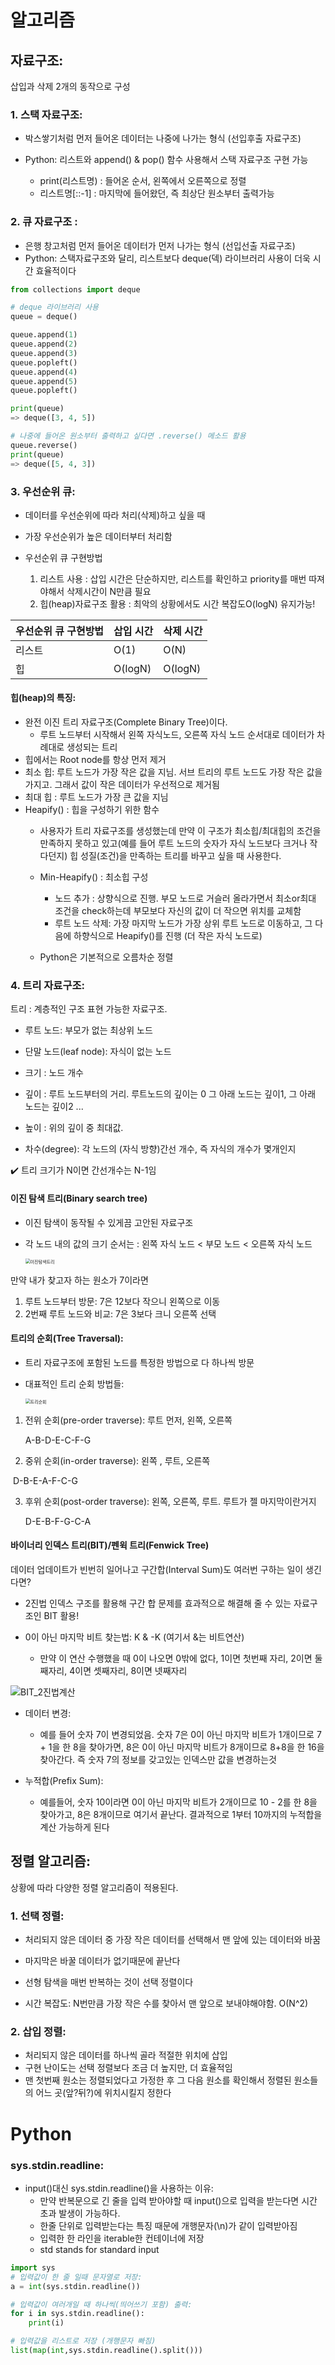 # 알고리즘

## 자료구조:

삽입과 삭제 2개의 동작으로 구성

### 1. 스택 자료구조:

- 박스쌓기처럼 먼저 들어온 데이터는 나중에 나가는 형식 (선입후출 자료구조)

- Python: 리스트와 append() & pop() 함수 사용해서 스택 자료구조 구현 가능
  - print(리스트명) : 들어온 순서, 왼쪽에서 오른쪽으로 정렬
  - 리스트명[::-1] : 마지막에 들어왔던, 즉 최상단 원소부터 출력가능

### 2. 큐 자료구조 :

- 은행 창고처럼 먼저 들어온 데이터가 먼저 나가는 형식 (선입선출 자료구조)
- Python: 스택자료구조와 달리, 리스트보다 deque(덱) 라이브러리 사용이 더욱 시간 효율적이다

```python
from collections import deque

# deque 라이브러리 사용
queue = deque()

queue.append(1)
queue.append(2)
queue.append(3)
queue.popleft()
queue.append(4)
queue.append(5)
queue.popleft()

print(queue)
=> deque([3, 4, 5])

# 나중에 들어온 원소부터 출력하고 싶다면 .reverse() 메소드 활용
queue.reverse()
print(queue)
=> deque([5, 4, 3])
```



### 3. 우선순위 큐:

- 데이터를 우선순위에 따라 처리(삭제)하고 싶을 때

- 가장 우선순위가 높은 데이터부터 처리함

- 우선순위 큐 구현방법
   1. 리스트 사용 : 삽입 시간은 단순하지만, 리스트를 확인하고 priority를 매번 따져야해서 삭제시간이 N만큼 필요
    2. 힙(heap)자료구조 활용 : 최악의 상황에서도 시간 복잡도O(logN) 유지가능!

| 우선순위 큐 구현방법 | 삽입 시간 | 삭제 시간 |
| -------------------- | --------- | --------- |
| 리스트               | O(1)      | O(N)      |
| 힙                   | O(logN)   | O(logN)   |



#### 힙(heap)의 특징:

- 완전 이진 트리 자료구조(Complete Binary Tree)이다.
  - 루트 노드부터 시작해서 왼쪽 자식노드, 오른쪽 자식 노드 순서대로 데이터가 차례대로 생성되는 트리
- 힙에서는 Root node를 항상 먼저 제거
- 최소 힙: 루트 노드가 가장 작은 값을 지님. 서브 트리의 루트 노드도 가장 작은 값을 가지고. 그래서 값이 작은 데이터가 우선적으로 제거됨
- 최대 힙 : 루트 노드가 가장 큰 값을 지님
- Heapify() : 힙을 구성하기 위한 함수
  - 사용자가 트리 자료구조를 생성했는데 만약 이 구조가 최소힙/최대힙의 조건을 만족하지 못하고 있고(예를 들어 루트 노드의 숫자가 자식 노드보다 크거나 작다던지) 힙 성질(조건)을 만족하는 트리를 바꾸고 싶을 때 사용한다.
  - Min-Heapify() : 최소힙 구성
    - 노드 추가 : 상향식으로 진행. 부모 노드로 거슬러 올라가면서 최소or최대 조건을 check하는데  부모보다 자신의 값이 더 작으면 위치를 교체함
    - 루트 노드 삭제: 가장 마지막 노드가 가장 상위 루트 노드로 이동하고, 그 다음에 하향식으로 Heapify()를 진행 (더 작은 자식 노드로)

  - Python은 기본적으로 오름차순 정렬




### 4. 트리 자료구조:

트리 : 계층적인 구조 표현 가능한 자료구조.

- 루트 노드: 부모가 없는 최상위 노드
- 단말 노드(leaf node): 자식이 없는 노드

- 크기 : 노드 개수

- 깊이 : 루트 노드부터의 거리. 루트노드의 깊이는 0 그 아래 노드는 깊이1, 그 아래 노드는 깊이2 ...

- 높이 : 위의 깊이 중 최대값.

- 차수(degree): 각 노드의 (자식 방향)간선 개수, 즉 자식의 개수가 몇개인지

:heavy_check_mark: 트리 크기가 N이면 간선개수는 N-1임



#### 이진 탐색 트리(Binary search tree)

- 이진 탐색이 동작될 수 있게끔 고안된 자료구조

- 각 노드 내의 값의 크기 순서는 : 왼쪽 자식 노드 < 부모 노드 < 오른쪽 자식 노드

  <img src="Images/이진탐색트리_발그림.png" alt="이진탐색트리" style="zoom:50%;" />

만약 내가 찾고자 하는 원소가 7이라면

1. 루트 노드부터 방문: 7은 12보다 작으니 왼쪽으로 이동
2. 2번째 루트 노드와 비교: 7은 3보다 크니 오른쪽 선택



#### 트리의 순회(Tree Traversal):

- 트리 자료구조에 포함된 노드를 특정한 방법으로 다 하나씩 방문

- 대표적인 트리 순회 방법들:

  <img src="Images/트리순회_발그림2.png" alt="트리순회" style="zoom:50%;" />

1. 전위 순회(pre-order traverse): 루트 먼저, 왼쪽, 오른쪽

   A-B-D-E-C-F-G

2. 중위 순회(in-order traverse): 왼쪽 , 루트, 오른쪽

​		D-B-E-A-F-C-G

3. 후위 순회(post-order traverse): 왼쪽, 오른쪽, 루트. 루트가 젤 마지막이란거지

   D-E-B-F-G-C-A



#### 바이너리 인덱스 트리(BIT)/펜윅 트리(Fenwick Tree)

데이터 업데이트가 빈번히 일어나고 구간합(Interval Sum)도 여러번 구하는 일이 생긴다면?

- 2진법 인덱스 구조를 활용해 구간 합 문제를 효과적으로 해결해 줄 수 있는 자료구조인 BIT 활용!

- 0이 아닌 마지막 비트 찾는법: K & -K (여기서 &는 비트연산)
  -  만약 이 연산 수행했을 때 0이 나오면 0밖에 없다, 1이면 첫번째 자리, 2이면 둘째자리, 4이면 셋째자리, 8이면 넷째자리

![BIT_2진법계산](Images/BIT_2진법계산.png)

- 데이터 변경:

  - 예를 들어 숫자 7이 변경되었음. 숫자 7은 0이 아닌 마지막 비트가 1개이므로 7 + 1을 한 8을 찾아가면, 8은 0이 아닌 마지막 비트가 8개이므로 8+8을 한 16을 찾아간다. 즉 숫자 7의 정보를 갖고있는 인덱스만 값을 변경하는것

- 누적합(Prefix Sum):

  - 예를들어, 숫자 10이라면 0이 아닌 마지막 비트가 2개이므로 10 - 2를 한 8을 찾아가고, 8은 8개이므로 여기서 끝난다. 결과적으로 1부터 10까지의 누적합을 계산 가능하게 된다

  

## 정렬 알고리즘:

상황에 따라 다양한 정렬 알고리즘이 적용된다.

### 1. 선택 정렬:

- 처리되지 않은 데이터 중 가장 작은 데이터를 선택해서 맨 앞에 있는 데이터와 바꿈

- 마지막은 바꿀 데이터가 없기때문에 끝난다

- 선형 탐색을 매번 반복하는 것이 선택 정렬이다

- 시간 복잡도: N번만큼 가장 작은 수를 찾아서 맨 앞으로 보내야해야함. O(N^2)



### 2. 삽입 정렬:

- 처리되지 않은 데이터를 하나씩 골라 적절한 위치에 삽입
- 구현 난이도는 선택 정렬보다 조금 더 높지만, 더 효율적임
- 맨 첫번째 원소는 정렬되었다고 가정한 후 그 다음 원소를 확인해서 정렬된 원소들의 어느 곳(앞?뒤?)에 위치시킬지 정한다



# Python

### sys.stdin.readline:

- input()대신 sys.stdin.readline()을 사용하는 이유:
  - 만약 반복문으로 긴 줄을 입력 받아야할 때 input()으로 입력을 받는다면 시간 초과 발생이 가능하다.
  - 한줄 단위로 입력받는다는 특징 때문에 개행문자(\n)가 같이 입력받아짐
  - 입력한 한 라인을 iterable한 컨테이너에 저장
  - std stands for standard input

```python
import sys
# 입력값이 한 줄 일때 문자열로 저장:
a = int(sys.stdin.readline()) 

# 입력값이 여러개일 때 하나씩(띄어쓰기 포함) 출력:
for i in sys.stdin.readline():
    print(i)

# 입력값을 리스트로 저장 (개행문자 빠짐)
list(map(int,sys.stdin.readline().split()))
```

